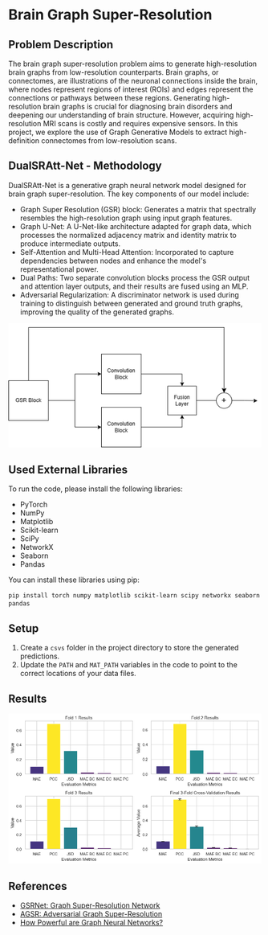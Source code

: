 # Brain Graph Super-Resolution

## Problem Description
The brain graph super-resolution problem aims to generate high-resolution brain graphs from low-resolution counterparts. Brain graphs, or connectomes, are illustrations of the neuronal connections inside the brain, where nodes represent regions of interest (ROIs) and edges represent the connections or pathways between these regions. Generating high-resolution brain graphs is crucial for diagnosing brain disorders and deepening our understanding of brain structure. However, acquiring high-resolution MRI scans is costly and requires expensive sensors. In this project, we explore the use of Graph Generative Models to extract high-definition connectomes from low-resolution scans.

## DualSRAtt-Net - Methodology
DualSRAtt-Net is a generative graph neural network model designed for brain graph super-resolution. The key components of our model include:
- Graph Super Resolution (GSR) block: Generates a matrix that spectrally resembles the high-resolution graph using input graph features.
- Graph U-Net: A U-Net-like architecture adapted for graph data, which processes the normalized adjacency matrix and identity matrix to produce intermediate outputs.
- Self-Attention and Multi-Head Attention: Incorporated to capture dependencies between nodes and enhance the model's representational power.
- Dual Paths: Two separate convolution blocks process the GSR output and attention layer outputs, and their results are fused using an MLP.
- Adversarial Regularization: A discriminator network is used during training to distinguish between generated and ground truth graphs, improving the quality of the generated graphs.

![DualSRAtt-Net Architecture](dual_path.drawio.png)

## Used External Libraries
To run the code, please install the following libraries:
- PyTorch
- NumPy
- Matplotlib
- Scikit-learn
- SciPy
- NetworkX
- Seaborn
- Pandas

You can install these libraries using pip:
```
pip install torch numpy matplotlib scikit-learn scipy networkx seaborn pandas
```

## Setup
1. Create a `csvs` folder in the project directory to store the generated predictions.
2. Update the `PATH` and `MAT_PATH` variables in the code to point to the correct locations of your data files.

## Results
![Fold Results](MAE_PR.png)

## References
- [GSRNet: Graph Super-Resolution Network](https://arxiv.org/abs/2009.11080)
- [AGSR: Adversarial Graph Super-Resolution](https://arxiv.org/abs/2105.00425)
- [How Powerful are Graph Neural Networks?](https://arxiv.org/abs/1810.00826)
